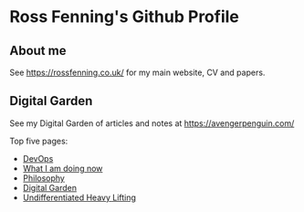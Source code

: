 # Ross Fenning's Github Profile

## About me

See https://rossfenning.co.uk/ for my main website, CV and papers.

## Digital Garden

See my Digital Garden of articles and notes at https://avengerpenguin.com/

Top five pages:

<ul>

<li><a href="https://avengerpenguin.com/devops/">DevOps</a></li>

<li><a href="https://avengerpenguin.com/now/">What I am doing now</a></li>

<li><a href="https://avengerpenguin.com/philosophy/">Philosophy</a></li>

<li><a href="https://avengerpenguin.com/digital-garden/">Digital Garden</a></li>

<li><a href="https://avengerpenguin.com/undifferentiated-heavy-lifting/">Undifferentiated Heavy Lifting</a></li>

</ul>

